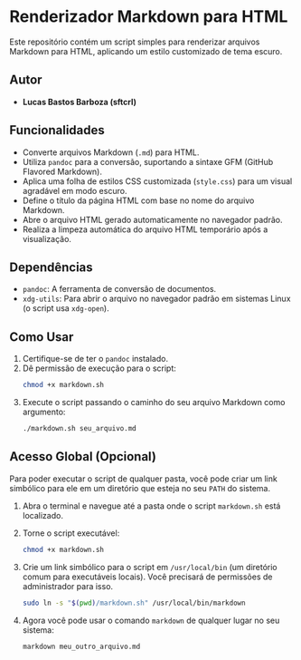 # Renderizador Markdown para HTML

Este repositório contém um script simples para renderizar arquivos Markdown para HTML, aplicando um estilo customizado de tema escuro.

## Autor

- **Lucas Bastos Barboza (sftcrl)**

## Funcionalidades

- Converte arquivos Markdown (`.md`) para HTML.
- Utiliza `pandoc` para a conversão, suportando a sintaxe GFM (GitHub Flavored Markdown).
- Aplica uma folha de estilos CSS customizada (`style.css`) para um visual agradável em modo escuro.
- Define o título da página HTML com base no nome do arquivo Markdown.
- Abre o arquivo HTML gerado automaticamente no navegador padrão.
- Realiza a limpeza automática do arquivo HTML temporário após a visualização.

## Dependências

- `pandoc`: A ferramenta de conversão de documentos.
- `xdg-utils`: Para abrir o arquivo no navegador padrão em sistemas Linux (o script usa `xdg-open`).

## Como Usar

1.  Certifique-se de ter o `pandoc` instalado.
2.  Dê permissão de execução para o script:
    ```bash
    chmod +x markdown.sh
    ```
3.  Execute o script passando o caminho do seu arquivo Markdown como argumento:
    ```bash
    ./markdown.sh seu_arquivo.md
    ```

## Acesso Global (Opcional)

Para poder executar o script de qualquer pasta, você pode criar um link simbólico para ele em um diretório que esteja no seu `PATH` do sistema.

1.  Abra o terminal e navegue até a pasta onde o script `markdown.sh` está localizado.

2.  Torne o script executável:
    ```bash
    chmod +x markdown.sh
    ```

3.  Crie um link simbólico para o script em `/usr/local/bin` (um diretório comum para executáveis locais). Você precisará de permissões de administrador para isso.
    ```bash
    sudo ln -s "$(pwd)/markdown.sh" /usr/local/bin/markdown
    ```

4.  Agora você pode usar o comando `markdown` de qualquer lugar no seu sistema:
    ```bash
    markdown meu_outro_arquivo.md
    ```